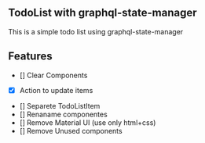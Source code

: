 ## TodoList with graphql-state-manager

This is a simple todo list using graphql-state-manager

## Features

- [] Clear Components
- [x] Action to update items
- [] Separete TodoListItem
- [] Renaname componentes
- [] Remove Material UI (use only html+css)
- [] Remove Unused components
